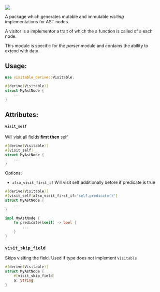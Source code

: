 ![](https://badge-store.kaleidawave.workers.dev/visiting-proc-macro-loc)

A package which generates mutable and immutable *visiting* implementations for AST nodes.

A visitor is a implementor a trait of which the a function is called of a each node.

This module is specific for the *parser* module and contains the ability to extend with data.
## Usage:
```rust
use visitable_derive::Visitable;

#[derive(Visitable)]
struct MyAstNode {
    ...
}
```
## Attributes:
#### `visit_self`
Will visit all fields **first then** self
```rust
#[derive(Visitable)]
#[visit_self]
struct MyAstNode {
    ...
}
```
Options:
- `also_visit_first_if`
Will visit self additionally before if predicate is true

```rust
#[derive(Visitable)]
#[visit_self(also_visit_first_if="self.predicate()"]
struct MyAstNode {
    ...
}

impl MyAstNode {
    fn predicate(&self) -> bool {
        ...
    }
}
```
### `visit_skip_field`
Skips visiting the field. Used if type does not implement `Visitable`
```rust
#[derive(Visitable)]
struct MyAstNode {
    #[visit_skip_field]
    a: String
}
```